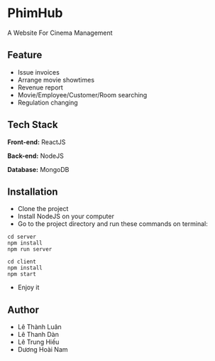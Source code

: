 # PhimHub
A Website For Cinema Management
## Feature
- Issue invoices
- Arrange movie showtimes
- Revenue report
- Movie/Employee/Customer/Room searching
- Regulation changing
## Tech Stack
**Front-end:** ReactJS

**Back-end:** NodeJS

**Database:** MongoDB
## Installation
- Clone the project
- Install NodeJS on your computer
- Go to the project directory and run these commands on terminal:
```
cd server
npm install
npm run server

cd client
npm install
npm start
```
- Enjoy it
## Author
- Lê Thành Luân
- Lê Thanh Dàn
- Lê Trung Hiếu
- Dương Hoài Nam
